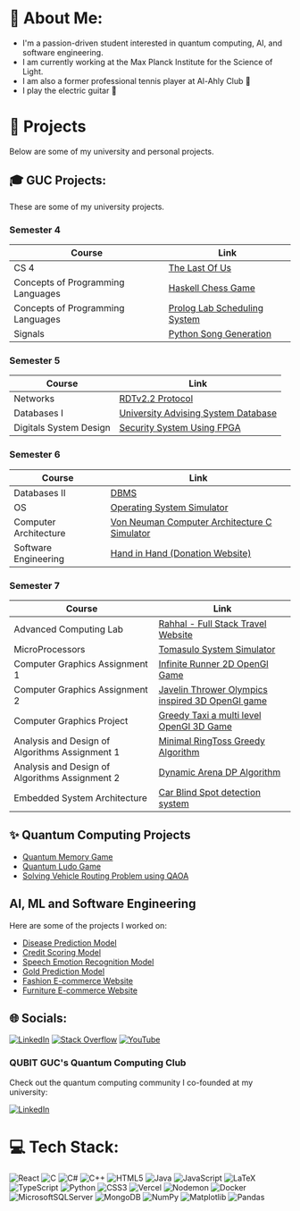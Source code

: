 # 💫 About Me:
- I'm a passion-driven student interested in quantum computing, AI, and software engineering.
- I am currently working at the Max Planck Institute for the Science of Light.
- I am also a former professional tennis player at Al-Ahly Club 🦅
- I play the electric guitar 🎸

# 🎯 Projects
Below are some of my university and personal projects. 


## 🎓 GUC Projects:
These are some of my university projects.

### Semester 4
| Course                          | Link                                                                   |
|---------------------------------|------------------------------------------------------------------------|
| CS 4                            | [The Last Of Us](https://github.com/YousefElbrolosy/The-Last-Of-Us-2D-Survival-Game) |
| Concepts of Programming Languages | [Haskell Chess Game](https://github.com/YousefElbrolosy/ChessGame) |
| Concepts of Programming Languages | [Prolog Lab Scheduling System](https://github.com/YousefElbrolosy/Labs_Scheduling_System)            |
| Signals                         | [Python Song Generation](https://github.com/YousefElbrolosy/AudioProcessing-NoiseFiltering/tree/main) |

### Semester 5
| Course   | Link                                                      |
|----------|-----------------------------------------------------------|
| Networks | [RDTv2.2 Protocol](https://github.com/YousefElbrolosy/RDTv2.2-Protocol-Project)     |
| Databases I | [University Advising System Database](https://github.com/YousefElbrolosy/University-Advising-System)    |
| Digitals System Design | [Security System Using FPGA](https://github.com/YousefElbrolosy/FPGA-Secure-The-Room) |

### Semester 6
| Course                  | Link                                                                                     |
|-------------------------|------------------------------------------------------------------------------------------|
| Databases II            | [DBMS](https://github.com/OmarKongo/DataBaseEngine)                                      |
| OS                      | [Operating System Simulator](https://github.com/FarahFaisall/Operating_System)           |
| Computer Architecture   | [Von Neuman Computer Architecture C Simulator](https://github.com/YousefElbrolosy/Spicy-Von-Neumann-Fillet-with-extra-shifts) |
| Software Engineering    | [Hand in Hand (Donation Website)](https://github.com/NadaALazab/Pooh-Party)              |

### Semester 7
| Course                  | Link                                                                                     |
|-------------------------|------------------------------------------------------------------------------------------|
| Advanced Computing Lab  | [Rahhal - Full Stack Travel Website](https://github.com/Advanced-computer-lab-2024/Rahhal) |
| MicroProcessors         | [Tomasulo System Simulator](https://github.com/MohamedEmadFahmy/tomasulo-algorithm)      |
| Computer Graphics Assignment 1 | [Infinite Runner 2D OpenGl Game](https://github.com/YousefElbrolosy/InfiniteRunner) |
| Computer Graphics Assignment 2 | [Javelin Thrower Olympics inspired 3D OpenGl game](https://github.com/YousefElbrolosy/Javelin-Thrower-3D-OpenGl-Game) |
| Computer Graphics Project | [Greedy Taxi a multi level OpenGl 3D Game](https://github.com/mahmoudahroug/Greedy-Taxi) |
| Analysis and Design of Algorithms Assignment 1 | [Minimal RingToss Greedy Algorithm](https://github.com/YousefElbrolosy/RingToss-Greedy-Algorithm) |
| Analysis and Design of Algorithms Assignment 2 | [Dynamic Arena DP Algorithm](https://github.com/nadinetarikk/DynamicArena-DP-Algorithm) |
| Embedded System Architecture | [Car Blind Spot detection system](https://github.com/nadinetarikk/Blind_Spot_Detection_System)|





## ✨ Quantum Computing Projects

- [Quantum Memory Game](https://github.com/YousefElbrolosy/Quantum-Memory-Game)
- [Quantum Ludo Game](https://github.com/YousefElbrolosy/Quantum-Ludo)
- [Solving Vehicle Routing Problem using QAOA](https://github.com/YousefElbrolosy/VRP)
  

## AI, ML and Software Engineering
Here are some of the projects I worked on:

- [Disease Prediction Model](https://github.com/YousefElbrolosy/CodeAlpha_Disease_Prediction_from_Medical_Data)
- [Credit Scoring Model](https://github.com/YousefElbrolosy/CodeAlpha_Credit_Scoring_Model)
- [Speech Emotion Recognition Model](https://github.com/YousefElbrolosy/CodeAlpha_Emotion_Recognition_from_Speech)
- [Gold Prediction Model](https://github.com/YousefElbrolosy/gold_prices_prediction_model)
- [Fashion E-commerce Website](https://github.com/YousefElbrolosy/ecommerce)
- [Furniture E-commerce Website](https://github.com/YousefElbrolosy/ecommerce-app)


## 🌐 Socials:
[![LinkedIn](https://img.shields.io/badge/LinkedIn-%230077B5.svg?logo=linkedin&logoColor=white)](https://linkedin.com/in/yousefelbrolosy/) [![Stack Overflow](https://img.shields.io/badge/-Stackoverflow-FE7A16?logo=stack-overflow&logoColor=white)](https://quantumcomputing.stackexchange.com/users/12207/yousef-elbrolosy) [![YouTube](https://img.shields.io/badge/YouTube-%23FF0000.svg?logo=YouTube&logoColor=white)](https://youtube.com/@yousefelbrolosy9753) 

### QUBIT GUC's Quantum Computing Club

Check out the quantum computing community I co-founded at my university:

[![LinkedIn](https://img.shields.io/badge/LinkedIn-%230077B5.svg?logo=linkedin&logoColor=white)](https://www.linkedin.com/company/qubit-guc-quantum-computing-club) 


# 💻 Tech Stack:
![React](https://img.shields.io/badge/react-%2320232a.svg?style=for-the-badge&logo=react&logoColor=%2361DAFB) ![C](https://img.shields.io/badge/c-%2300599C.svg?style=for-the-badge&logo=c&logoColor=white) ![C#](https://img.shields.io/badge/c%23-%23239120.svg?style=for-the-badge&logo=csharp&logoColor=white) ![C++](https://img.shields.io/badge/c++-%2300599C.svg?style=for-the-badge&logo=c%2B%2B&logoColor=white) ![HTML5](https://img.shields.io/badge/html5-%23E34F26.svg?style=for-the-badge&logo=html5&logoColor=white) ![Java](https://img.shields.io/badge/java-%23ED8B00.svg?style=for-the-badge&logo=openjdk&logoColor=white) ![JavaScript](https://img.shields.io/badge/javascript-%23323330.svg?style=for-the-badge&logo=javascript&logoColor=%23F7DF1E) ![LaTeX](https://img.shields.io/badge/latex-%23008080.svg?style=for-the-badge&logo=latex&logoColor=white) ![TypeScript](https://img.shields.io/badge/typescript-%23007ACC.svg?style=for-the-badge&logo=typescript&logoColor=white) ![Python](https://img.shields.io/badge/python-3670A0?style=for-the-badge&logo=python&logoColor=ffdd54) ![CSS3](https://img.shields.io/badge/css3-%231572B6.svg?style=for-the-badge&logo=css3&logoColor=white) ![Vercel](https://img.shields.io/badge/vercel-%23000000.svg?style=for-the-badge&logo=vercel&logoColor=white) ![Nodemon](https://img.shields.io/badge/NODEMON-%23323330.svg?style=for-the-badge&logo=nodemon&logoColor=%BBDEAD) ![Docker](https://img.shields.io/badge/docker-%230db7ed.svg?style=for-the-badge&logo=docker&logoColor=white) ![MicrosoftSQLServer](https://img.shields.io/badge/Microsoft%20SQL%20Server-CC2927?style=for-the-badge&logo=microsoft%20sql%20server&logoColor=white) ![MongoDB](https://img.shields.io/badge/MongoDB-%234ea94b.svg?style=for-the-badge&logo=mongodb&logoColor=white) ![NumPy](https://img.shields.io/badge/numpy-%23013243.svg?style=for-the-badge&logo=numpy&logoColor=white) ![Matplotlib](https://img.shields.io/badge/Matplotlib-%23ffffff.svg?style=for-the-badge&logo=Matplotlib&logoColor=black) ![Pandas](https://img.shields.io/badge/pandas-%23150458.svg?style=for-the-badge&logo=pandas&logoColor=white)


